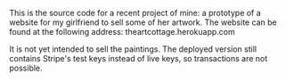 This is the source code for a recent project of mine: a prototype of a website for my girlfriend to 
sell some of her artwork. The website can be found at the following address: theartcottage.herokuapp.com

It is not yet intended to sell the paintings. The deployed version still contains Stripe's test keys
instead of live keys, so transactions are not possible.

